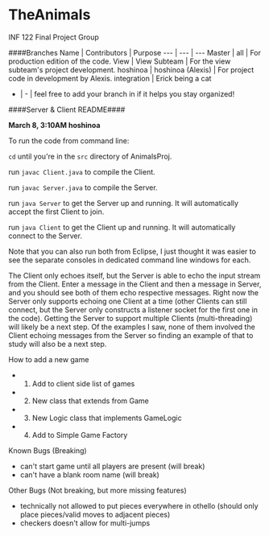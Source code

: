 # TheAnimals
INF 122 Final Project Group

####Branches
Name | Contributors | Purpose
---   | ---   | ---
Master | all | For production edition of the code.
View | View Subteam | For the view subteam's project development.
hoshinoa | hoshinoa (Alexis) | For project code in development by Alexis.
integration | Erick being a cat
- | - | feel free to add your branch in if it helps you stay organized!

####Server & Client README####

**March 8,  3:10AM hoshinoa**

To run the code from command line:

`cd` until you're in the `src` directory of AnimalsProj.

run `javac Client.java` to compile the Client.

run `javac Server.java` to compile the Server.

run `java Server` to get the Server up and running. It will automatically accept the first Client to join.

run `java Client` to get the Client up and running. It will automatically connect to the Server.

Note that you can also run both from Eclipse, I just thought it was easier to see the separate consoles in dedicated command line windows for each.

The Client only echoes itself, but the Server is able to echo the input stream from the Client. Enter a message in the Client and then a message in Server, and you should see both of them echo respective messages.
Right now the Server only supports echoing one Client at a time (other Clients can still connect, but the Server only constructs a listener socket for the first one in the code). Getting the Server to support multiple Clients (multi-threading) will likely be a next step.
Of the examples I saw, none of them involved the Client echoing messages from the Server so finding an example of that to study will also be a next step.

How to add a new game
- 1) Add to client side list of games
- 2) New class that extends from Game
- 3) New Logic class that implements GameLogic
- 4) Add to Simple Game Factory

Known Bugs (Breaking)
- can't start game until all players are present (will break)
- can't have a blank room name (will break)

Other Bugs (Not breaking, but more missing features)
- technically not allowed to put pieces everywhere in othello (should only place pieces/valid moves to adjacent pieces)
- checkers doesn't allow for multi-jumps
